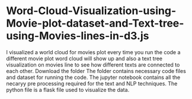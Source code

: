 # Word-Cloud-Visualization-using-Movie-plot-dataset-and-Text-tree-using-Movies-lines-in-d3.js
I visualized a world cloud for movies plot every time you run the code a different movie plot word cloud will show up and also a text tree visualization on movies line to see how different texts are connected to each other. 
Download the folder
The folder contains necessary code files and dataset for running the code.
The jupyter notebook contains all the necaryy pre processing required for the text and NLP techniques.
The python file is a flask file used to visualize the data.
